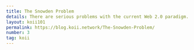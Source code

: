 ```yaml
---
title: The Snowden Problem
details: There are serious problems with the current Web 2.0 paradigm..
layout: koii101
permalink: https://blog.koii.network/The-Snowden-Problem/
number: 3
tag: koii
---
```

